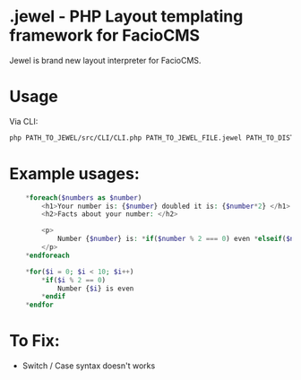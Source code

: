 # .jewel - PHP Layout templating framework for FacioCMS
Jewel is brand new layout interpreter for FacioCMS. 

# Usage
Via CLI:
```bash
php PATH_TO_JEWEL/src/CLI/CLI.php PATH_TO_JEWEL_FILE.jewel PATH_TO_DIST_FILE.php
```

# Example usages:
```php
    *foreach($numbers as $number)
        <h1>Your number is: {$number} doubled it is: {$number*2} </h1>
        <h2>Facts about your number: </h2>

        <p>
            Number {$number} is: *if($number % 2 === 0) even *elseif($number === 50) half of 100 *else odd *endif
        </p>
    *endforeach
```

```php
    *for($i = 0; $i < 10; $i++) 
        *if($i % 2 == 0)
            Number {$i} is even
        *endif
    *endfor
```

# To Fix:
+ Switch / Case syntax doesn't works